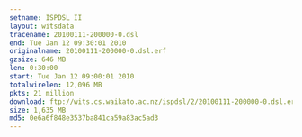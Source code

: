 ```yaml
---
setname: ISPDSL II
layout: witsdata
tracename: 20100111-200000-0.dsl
end: Tue Jan 12 09:30:01 2010
originalname: 20100111-200000-0.dsl.erf
gzsize: 646 MB
len: 0:30:00
start: Tue Jan 12 09:00:01 2010
totalwirelen: 12,096 MB
pkts: 21 million
download: ftp://wits.cs.waikato.ac.nz/ispdsl/2/20100111-200000-0.dsl.erf.gz
size: 1,635 MB
md5: 0e6a6f848e3537ba841ca59a83ac5ad3
---
```

